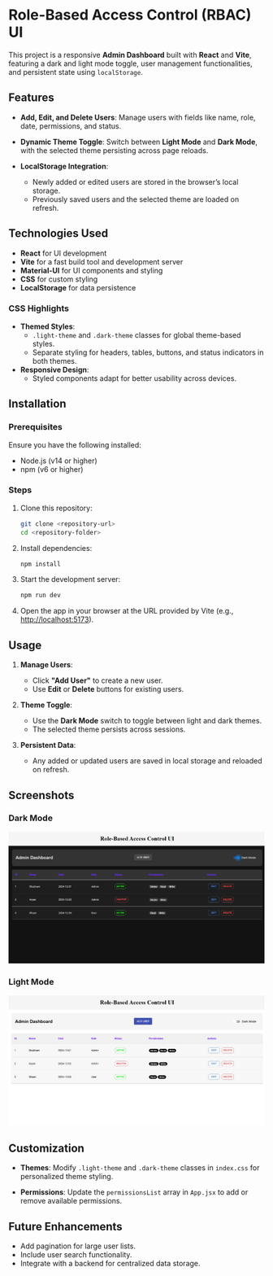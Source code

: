 # Role-Based Access Control (RBAC) UI

This project is a responsive **Admin Dashboard** built with **React** and **Vite**, featuring a dark and light mode toggle, user management functionalities, and persistent state using `localStorage`.

## Features
- **Add, Edit, and Delete Users**:
  Manage users with fields like name, role, date, permissions, and status.
  
- **Dynamic Theme Toggle**:
  Switch between **Light Mode** and **Dark Mode**, with the selected theme persisting across page reloads.

- **LocalStorage Integration**:
  - Newly added or edited users are stored in the browser’s local storage.
  - Previously saved users and the selected theme are loaded on refresh.

## Technologies Used
- **React** for UI development
- **Vite** for a fast build tool and development server
- **Material-UI** for UI components and styling
- **CSS** for custom styling
- **LocalStorage** for data persistence

### CSS Highlights
- **Themed Styles**:
  - `.light-theme` and `.dark-theme` classes for global theme-based styles.
  - Separate styling for headers, tables, buttons, and status indicators in both themes.
- **Responsive Design**:
  - Styled components adapt for better usability across devices.

## Installation

### Prerequisites
Ensure you have the following installed:
- Node.js (v14 or higher)
- npm (v6 or higher)

### Steps
1. Clone this repository:
   ```bash
   git clone <repository-url>
   cd <repository-folder>
   ```
2. Install dependencies:
   ```bash
   npm install
   ```
3. Start the development server:
   ```bash
   npm run dev
   ```
4. Open the app in your browser at the URL provided by Vite (e.g., [http://localhost:5173](http://localhost:5173)).

## Usage
1. **Manage Users**:
   - Click **"Add User"** to create a new user.
   - Use **Edit** or **Delete** buttons for existing users.

2. **Theme Toggle**:
   - Use the **Dark Mode** switch to toggle between light and dark themes.
   - The selected theme persists across sessions.

3. **Persistent Data**:
   - Any added or updated users are saved in local storage and reloaded on refresh.

## Screenshots

### Dark Mode
![Dark Mode Example](./assets/dark%20theme.jpg)

### Light Mode
![Light Mode Example](./assets/light%20theme.jpg)

## Customization
- **Themes**:
  Modify `.light-theme` and `.dark-theme` classes in `index.css` for personalized theme styling.

- **Permissions**:
  Update the `permissionsList` array in `App.jsx` to add or remove available permissions.

## Future Enhancements
- Add pagination for large user lists.
- Include user search functionality.
- Integrate with a backend for centralized data storage.
